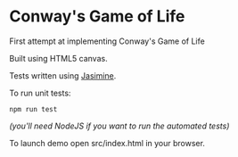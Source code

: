 # Conway's Game of Life

First attempt at implementing Conway's Game of Life

Built using HTML5 canvas.

Tests written using [Jasimine](http://jasmine.github.io/).

To run unit tests:

```
npm run test
```

*(you'll need NodeJS if you want to run the automated tests)*

To launch demo open src/index.html in your browser.
 
